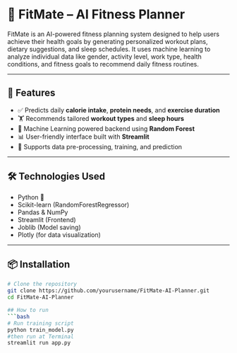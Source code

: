 # 💪 FitMate – AI Fitness Planner

FitMate is an AI-powered fitness planning system designed to help users achieve their health goals by generating personalized workout plans, dietary suggestions, and sleep schedules. It uses machine learning to analyze individual data like gender, activity level, work type, health conditions, and fitness goals to recommend daily fitness routines.

---

## 🚀 Features

- ✅ Predicts daily **calorie intake**, **protein needs**, and **exercise duration**
- 🏋️ Recommends tailored **workout types** and **sleep hours**
- 🧠 Machine Learning powered backend using **Random Forest**
- 📊 User-friendly interface built with **Streamlit**
- 📁 Supports data pre-processing, training, and prediction


---

## 🛠️ Technologies Used

- Python 🐍
- Scikit-learn (RandomForestRegressor)
- Pandas & NumPy
- Streamlit (Frontend)
- Joblib (Model saving)
- Plotly (for data visualization)

---

## 📦 Installation

```bash
# Clone the repository
git clone https://github.com/yourusername/FitMate-AI-Planner.git
cd FitMate-AI-Planner

## How to run
```bash
# Run training script
python train_model.py
#then run at Terminal
streamlit run app.py


